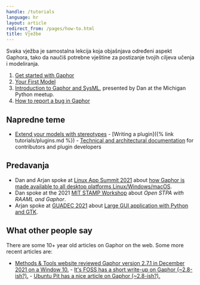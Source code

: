 ```yaml
---
handle: /tutorials
language: hr
layout: article
redirect_from: /pages/how-to.html
title: Vježbe
---
```


Svaka vježba je samostalna lekcija koja objašnjava određeni aspekt Gaphora,
tako da naučiš potrebne vještine za postizanje tvojih ciljeva učenja i
modeliranja.

1. <a href="get-started-with-gaphor">Get started with Gaphor</a>
2. <a href="your-first-model">Your First Model</a>
3. <i class="fab fa-youtube"></i> [Introduction to Gaphor and
SysML](https://www.youtube.com/watch?v=J1k9GTmYwkc), presented by Dan at the
Michigan Python meetup.
4. <a href="report-bugs">How to report a bug in Gaphor</a>


## Napredne teme

- [Extend your models with
stereotypes](https://gaphor.readthedocs.io/en/latest/stereotypes.html)  -
[Writing a plugin]({% link tutorials/plugins.md %})  - [Technical and
architectural documentation](https://gaphor.readthedocs.io/)  for
contributors and plugin developers

## Predavanja

- Dan and Arjan spoke at [Linux App Summit
  2021](https://linuxappsummit.org/)  about [how Gaphor is made available to
  all desktop platforms
  Linux/Windows/macOS](https://www.youtube.com/watch?v=vLwAT-TLmZU).
- Dan spoke at the 2021 [MIT STAMP
  Workshop](https://psas.scripts.mit.edu/home/2021-stamp-workshop-program/)
  about _Open STPA with RAAML and Gaphor_.
- Arjan spoke at [GUADEC 2021](https://events.gnome.org/event/9/) about
  [Large GUI application with Python and
  GTK](https://events.gnome.org/event/9/contributions/188/).

## What other people say

There are some 10+ year old articles on Gaphor on the web. Some more recent
articles are:

- [Methods & Tools website reviewed Gaphor version 2.7.1 in December 2021 on
a Window 10.](https://www.methodsandtools.com/tools/gaphor.php)  - [It's
FOSS has a short write-up on Gaphor
(~2.8-ish?).](https://itsfoss.com/gaphor-modeling-tool/)  - [Ubuntu Pit has
a nice article on Gaphor
(~2.8-ish?).](https://www.ubuntupit.com/gaphor-an-open-source-simple-graphical-modeling-tool/)
